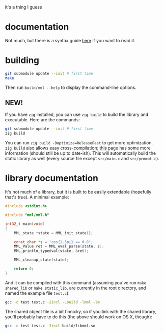 it's a thing I guess

# documentation
Not much, but there is a syntax guide [here](docs/README.md) if you want to read it.

# building
```sh
git submodule update --init # first time
make
```
Then run `build/mml --help` to display the command-line options.
## NEW!
If you have `zig` installed, you can use `zig build` to build the library and executable. Here are the commands:
```sh
git submodule update --init # first time
zig build
```
You can run `zig build -Doptimize=ReleaseFast` to get more optimization. `zig build` also allows
easy cross-compilation; [this](https://zig.guide/build-system/cross-compilation/) page has some more information (should still be up to date-ish).
This will automatically build the static library as well (every source file except `src/main.c` and `src/prompt.c`).

# library documentation
It's not much of a library, but it is built to be easily extendable (hopefully that's true).
A minimal example:
```c
#include <stdint.h>

#include "mml/mml.h"

int32_t main(void)
{
	MML_state *state = MML_init_state();

	const char *s = "cos{1.5pi} == 0.0";
	MML_Value ret = MML_eval_parse(state, s);
	MML_println_typedval(state, &ret);

	MML_cleanup_state(state);

	return 0;
}
```

And it can be compiled with this command (assuming you've run `make shared_lib` or `make static_lib`, are currently in the root directory, and named the example file `test.c`):
```sh
gcc -o test test.c -Iincl -Lbuild -lmml -lm
```
The shared object file is a bit finnicky, so if you link with the shared library, you'll probably have to do this (the above should work on OS X, though):
```sh
gcc -o test test.c -Iincl build/libmml.so
```
